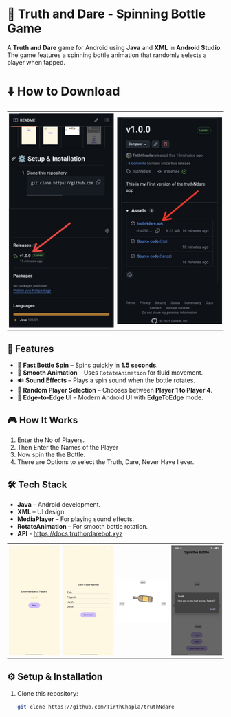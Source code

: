 # 🎉 Truth and Dare - Spinning Bottle Game

A **Truth and Dare** game for Android using **Java** and **XML** in **Android Studio**. The game features a spinning bottle animation that randomly selects a player when tapped.

# ⬇️ How to Download 

<table style="width:100%; border-collapse:collapse;">
  <tr>
    <td style="width:25%; padding:4px;">
      <img src="./images/d1.jpeg" alt="Photo 1" style="width:100%; height:auto;">
    </td>
    <td style="width:25%; padding:4px;">
      <img src="./images/d2.jpeg" alt="Photo 2" style="width:100%; height:auto;">
    </td>
  </tr>
</table>


## 🚀 Features
- 🎡 **Fast Bottle Spin** – Spins quickly in **1.5 seconds**.
- 🔄 **Smooth Animation** – Uses `RotateAnimation` for fluid movement.
- 🔊 **Sound Effects** – Plays a spin sound when the bottle rotates.
- 🎯 **Random Player Selection** – Chooses between **Player 1 to Player 4**.
- 📱 **Edge-to-Edge UI** – Modern Android UI with **EdgeToEdge** mode.

## 🎮 How It Works
1. Enter the No of Players.
2. Then Enter the Names of the Player
3. Now spin the the Bottle.
4. There are Options to select the Truth, Dare, Never Have I ever.
   
## 🛠️ Tech Stack
- **Java** – Android development.
- **XML** – UI design.
- **MediaPlayer** – For playing sound effects.
- **RotateAnimation** – For smooth bottle rotation.
- **API** - https://docs.truthordarebot.xyz


<table style="width:100%; border-collapse:collapse;">
  <tr>
    <td style="width:25%; padding:4px;">
      <img src="./images/p1.jpeg" alt="Photo 1" style="width:100%; height:auto;">
    </td>
    <td style="width:25%; padding:4px;">
      <img src="./images/p2.jpeg" alt="Photo 2" style="width:100%; height:auto;">
    </td>
    <td style="width:25%; padding:4px;">
      <img src="./images/p3.jpeg" alt="Photo 3" style="width:100%; height:auto;">
    </td>
    <td style="width:25%; padding:4px;">
      <img src="./images/p4.jpeg" alt="Photo 4" style="width:100%; height:auto;">
    </td>
  </tr>
</table>





## ⚙️ Setup & Installation
1. Clone this repository:
   ```sh
   git clone https://github.com/TirthChapla/truthNdare


